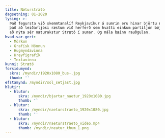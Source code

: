 ```yaml
---
title: Næturstrætó
dagsetning: 01-2020
lysing: >-
  Það fegursta við skemmtanalíf Reykjavíkur á sumrin eru hinar björtu nætur. Með
  það að leiðarljósi ræstum við herferð sem hvatti einkum partíljón bæjarins til
  að nýta sér næturakstur Strætó í sumar. Og mála bæinn rauðgulan.
hvad-var-gert:
  - Mörkun
  - Grafísk Hönnun
  - Hugmyndavinna
  - Hreyfigrafík
  - Textavinna
kunni: Strætó
forsidumynd:
  skra: /myndir/1920x1080_bus-.jpg
  thumb: ''
efstamynd: /myndir/sol_setjast.jpg
hlutir:
  - hlutur:
      skra: /myndir/bjartar_naetur_1920x1080.jpg
      thumb: ''
  - hlutur:
      skra: /myndir/naeturstraeto_1920x1080.jpg
      thumb: ''
  - hlutur:
      skra: /myndir/naeturstraeto_video.mp4
      thumb: /myndir/neatur_thum_1.png
---
```


